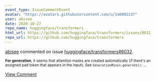 ```yaml
---
event_type: IssueCommentEvent
avatar: "https://avatars.githubusercontent.com/u/14880223?"
user: abisee
date: 2020-10-27
repo_name: huggingface/transformers
html_url: https://github.com/huggingface/transformers/issues/8032
repo_url: https://github.com/huggingface/transformers
---
```


<a href='https://github.com/abisee' target='_blank'>abisee</a> commented on issue <a href='https://github.com/huggingface/transformers/issues/8032' target='_blank'>huggingface/transformers#8032</a>.

<small>**For generation**, it seems that attention masks are created automatically (if there's an assigned pad token that appears in the input). See `GenerationMixin.generate()`:...</small>

<a href='https://github.com/huggingface/transformers/issues/8032' target='_blank'>View Comment</a>